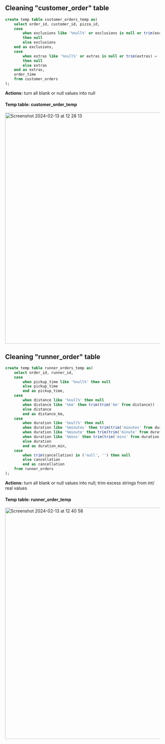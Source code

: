 ## Cleaning "customer_order" table
````sql
create temp table customer_orders_temp as(
	select order_id, customer_id, pizza_id,
	case
		when exclusions like '%null%' or exclusions is null or trim(exclusions) = ''
		then null
		else exclusions
	end as exclusions,
	case
		when extras like '%null%' or extras is null or trim(extras) = ''
		then null
		else extras
	end as extras,
	order_time
	from customer_orders
);
````
**Actions:** turn all blank or null values into null

#### Temp table: customer_order_temp
<img width="750" alt="Screenshot 2024-02-13 at 12 28 13" src="https://github.com/kevivuu/8-Week-SQL-Challenge/assets/155116890/04c7f691-2771-42c9-a60c-b27aaad029d4">

## Cleaning "runner_order" table
````sql
create temp table runner_orders_temp as(
	select order_id, runner_id,
	case
		when pickup_time like '%null%' then null
		else pickup_time
		end as pickup_time,
	case
		when distance like '%null%' then null
		when distance like '%km' then trim(trim('km' from distance))
		else distance
		end as distance_km,
	case
		when duration like '%null%' then null
		when duration like '%minutes' then trim(trim('minutes' from duration))
		when duration like '%minute' then trim(trim('minute' from duration))
		when duration like '%mins' then trim(trim('mins' from duration))
		else duration
		end as duration_min,
	case
		when trim(cancellation) in ('null', '') then null
		else cancellation
		end as cancellation
	from runner_orders
);
````
**Actions:** turn all blank or null values into null; trim excess strings from int/ real values

#### Temp table: runner_order_temp
<img width="751" alt="Screenshot 2024-02-13 at 12 40 58" src="https://github.com/kevivuu/8-Week-SQL-Challenge/assets/155116890/1da95acb-6a16-48c6-9060-1a656d4f2c1e">



